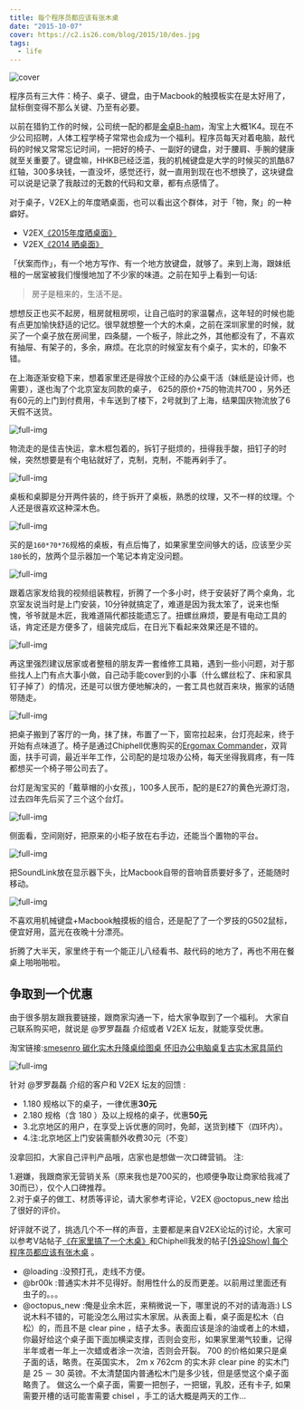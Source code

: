 ```yaml
---
title: 每个程序员都应该有张木桌
date: "2015-10-07"
cover: https://c2.is26.com/blog/2015/10/des.jpg
tags:
  - life
---
```


![cover](https://c2.is26.com/blog/2015/10/des.jpg)

程序员有三大件：椅子、桌子、键盘，由于Macbook的触摸板实在是太好用了，鼠标倒变得不那么关键、乃至有必要。

以前在猎豹工作的时候，公司统一配的都是[金卓B-ham](https://s.taobao.com/search?&initiative_id=tbindexz_20151008&spm=a21bo.7724922.8452-taobao-item.1&sourceId=tb.index&search_type=item&ssid=s5-e&commend=all&imgfile=&q=%E9%87%91%E5%8D%93b-ham&suggest=0_1&_input_charset=utf-8&wq=%E9%87%91%E5%8D%93B&suggest_query=%E9%87%91%E5%8D%93B&source=suggest)，淘宝上大概1K4。现在不少公司招聘，人体工程学椅子常常也会成为一个福利。程序员每天对着电脑，敲代码的时候又常常忘记时间，一把好的椅子、一副好的键盘，对于腰肩、手腕的健康就至关重要了。键盘嘛，HHKB已经泛滥，我的机械键盘是大学的时候买的凯酷87红轴，300多块钱，一直没坏，感觉还行，就一直用到现在也不想换了，这块键盘可以说是记录了我敲过的无数的代码和文章，都有点感情了。

对于桌子，V2EX上的年度晒桌面，也可以看出这个群体，对于「物，聚」的一种癖好。

- V2EX[《2015年度晒桌面》](https://www.v2ex.com/t/182391?p=2)
- V2EX[《2014 晒桌面》](https://www.v2ex.com/t/111951?p=4)

「伏案而作」，有一个地方写作、有一个地方放键盘，就够了。来到上海，跟妹纸租的一居室被我们慢慢地加了不少家的味道。之前在知乎上看到一句话:

> 房子是租来的，生活不是。

想想反正也买不起房，租房就租房呗，让自己临时的家温馨点，这年轻的时候也能有点更加愉快舒适的记忆。很早就想整一个大的木桌，之前在深圳家里的时候，就买了一个桌子放在房间里，四条腿，一个板子，除此之外，其他都没有了，不喜欢有抽屉、有架子的，多余，麻烦。在北京的时候室友有个桌子，实木的，印象不错。

在上海逐渐安稳下来，想着家里还是得放个正经的办公桌干活（妹纸是设计师，也需要），遂也淘了个北京室友同款的桌子， 625的原价+75的物流共700 ，另外还有60元的上门到付费用，卡车送到了楼下，2号就到了上海，结果国庆物流放了6天假不送货。

![full-img ](https://c2.is26.com/blog/2015/10/desk6.JPG)

物流走的是佳吉快运，拿木框包着的，拆钉子挺烦的，扭得我手酸，扭钉子的时候，突然想要是有个电钻就好了，克制，克制，不能再剁手了。

![full-img ](https://c2.is26.com/blog/2015/10/desk7.JPG)

桌板和桌脚是分开两件装的，终于拆开了桌板，熟悉的纹理，又不一样的纹理。个人还是很喜欢这种深木色。

![full-img ](https://c2.is26.com/blog/2015/10/desk4.JPG)

买的是`160*70*76`规格的桌板，有点后悔了，如果家里空间够大的话，应该至少买`180`长的，放两个显示器加一个笔记本肯定没问题。

![full-img ](https://c2.is26.com/blog/2015/10/desk2.JPG)

跟着店家发给我的视频组装教程，折腾了一个多小时，终于安装好了两个桌角，北京室友说当时是上门安装，10分钟就搞定了，难道是因为我太笨了，说来也惭愧，爷爷就是木匠，我难道隔代都技能遗忘了。扭螺丝麻烦，要是有电动工具的话，肯定还是方便多了，组装完成后，在日光下看起来效果还是不错的。

![full-img ](https://c2.is26.com/blog/2015/10/desk10.jpg)

再这里强烈建议居家或者整租的朋友弄一套维修工具箱，遇到一些小问题，对于那些找人上门有点大事小做，自己动手能cover到的小事（什么螺丝松了、床和家具钉子掉了）的情况，还是可以很方便地解决的，一套工具也就百来块，搬家的话随带随走。

![full-img ](https://c2.is26.com/blog/2015/10/desk5.JPG)

把桌子搬到了客厅的一角，抹了抹，布置了一下，窗帘拉起来，台灯亮起来，终于开始有点味道了。椅子是通过Chiphell优惠购买的[Ergomax Commander](http://www.chiphell.com/thread-1164359-1-1.html)，双背面，扶手可调，最近半年工作，公司配的是垃圾办公椅，每天坐得我肩疼，有一阵都想买一个椅子带公司去了。

台灯是淘宝买的「戴草帽的小女孩」，100多人民币，配的是E27的黄色光源灯泡，过去四年先后买了三个这个台灯。

![full-img ](https://c2.is26.com/blog/2015/10/desk1.JPG)

侧面看，空间刚好，把原来的小柜子放在右手边，还能当个置物的平台。

![full-img ](https://c2.is26.com/blog/2015/10/desk3.JPG)

把SoundLink放在显示器下头，比Macbook自带的音响音质要好多了，还能随时移动。

![full-img ](https://c2.is26.com/blog/2015/10/desk8.JPG)

不喜欢用机械键盘+Macbook触摸板的组合，还是配了了一个罗技的G502鼠标，便宜好用，蓝光在夜晚十分漂亮。

折腾了大半天，家里终于有一个能正儿八经看书、敲代码的地方了，再也不用在餐桌上啪啪啪啦。

## 争取到一个优惠

由于很多朋友跟我要链接，跟商家沟通一下，给大家争取到了一个福利。 大家自己联系购买吧，就说是 @罗罗磊磊 介绍或者 V2EX 坛友，就能享受优惠。

淘宝链接:[smesenro 碳化实木升降桌绘图桌 怀旧办公电脑桌复古实木家具简约](https://item.taobao.com/item.htm?spm=a1z09.2.0.0.dGYnFB&id=38567284824&_u=71cp24j53f3)

![full-img ](https://c2.is26.com/blog/2015/10/fuli.jpg)

针对 @罗罗磊磊 介绍的客户和 V2EX 坛友的回馈 :

- 1.180 规格以下的桌子，一律优惠**30元**
- 2.180 规格（含 180 ）及以上规格的桌子，优惠**50元**
- 3.北京地区的用户，在享受上诉优惠的同时，免邮，送货到楼下（四环内）。
- 4.注:北京地区上门安装需额外收费30元（不变）

没拿回扣，大家自己评判产品哦，店家也是想做一次口碑营销。 注:

1.避嫌，我跟商家无营销关系（原来我也是700买的，也顺便争取让商家给我减了30而已），仅个人口碑推荐。  
2.对于桌子的做工、材质等评论，请大家参考评论，V2EX @octopus_new 给出了很好的评价。

好评就不说了，挑选几个不一样的声音，主要都是来自V2EX论坛的讨论，大家可以参考V站帖子[《在家里搞了一个木桌》](http://v2ex.com/t/226070)和Chiphell我发的帖子[\[外设Show\] 每个程序员都应该有张木桌](http://www.chiphell.com/thread-1380279-1-1.html) 。

- @loading :没预打孔，走线不方便。
- @br00k :普通实木并不见得好。耐用性什么的反而更差。以前用过里面还有虫子的。。。
- @octopus_new :俺是业余木匠，来稍微说一下，哪里说的不对的请海涵:) LS 说木料不错的，可能没怎么用过实木家居。从表面上看，桌子面是松木（白松）的，而且不是 clear pine ，结子太多。表面应该是涂的油或者上的木蜡，你最好给这个桌子面下面加横梁支撑，否则会变形，如果家里潮气较重，记得半年或者一年上一次蜡或者涂一次油，否则会开裂。 700 的价格如果只是桌子面的话，略贵。在英国实木， 2m x 762cm 的实木非 clear pine 的实木门是 25 － 30 英镑。不太清楚国内普通松木门是多少钱，但是感觉这个桌子面略贵了。 做这么一个桌子面，需要一把刨子，一把锯，乳胶，还有卡子, 如果需要开槽的话可能害需要 chisel ，手工的话大概是两天的工作...
